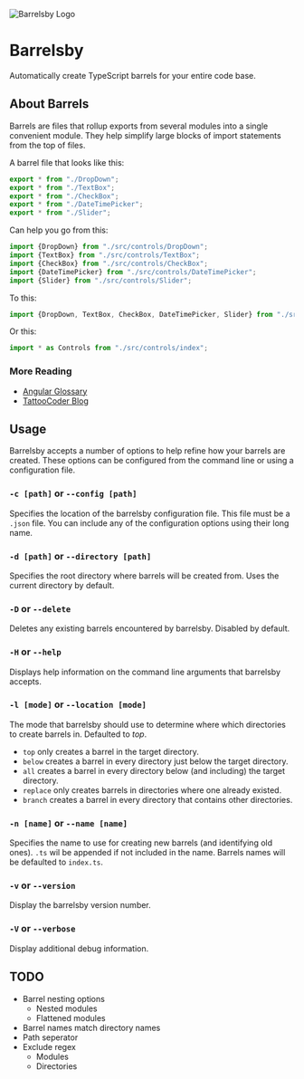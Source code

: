 ![Barrelsby Logo](https://github.com/bencoveney/barrelsby/blob/master/img/logo.png?raw=true)

# Barrelsby

Automatically create TypeScript barrels for your entire code base.

## About Barrels

Barrels are files that rollup exports from several modules into a single convenient module. They
help simplify large blocks of import statements from the top of files.

A barrel file that looks like this:

```TypeScript
export * from "./DropDown";
export * from "./TextBox";
export * from "./CheckBox";
export * from "./DateTimePicker";
export * from "./Slider";
```

Can help you go from this:

```TypeScript
import {DropDown} from "./src/controls/DropDown";
import {TextBox} from "./src/controls/TextBox";
import {CheckBox} from "./src/controls/CheckBox";
import {DateTimePicker} from "./src/controls/DateTimePicker";
import {Slider} from "./src/controls/Slider";
```

To this:

```TypeScript
import {DropDown, TextBox, CheckBox, DateTimePicker, Slider} from "./src/controls/index";
```

Or this:

```TypeScript
import * as Controls from "./src/controls/index";
```

### More Reading

* [Angular Glossary](https://angular.io/docs/ts/latest/glossary.html#!#B)
* [TattooCoder Blog](http://tattoocoder.com/angular2-barrels/)

## Usage

Barrelsby accepts a number of options to help refine how your barrels are created. These options
can be configured from the command line or using a configuration file.

### `-c [path]` or `--config [path]`

Specifies the location of the barrelsby configuration file. This file must be a `.json` file. You
can include any of the configuration options using their long name.

### `-d [path]` or `--directory [path]`

Specifies the root directory where barrels will be created from. Uses the current directory by
default.

### `-D` or `--delete`

Deletes any existing barrels encountered by barrelsby. Disabled by default.

### `-H` or `--help`

Displays help information on the command line arguments that barrelsby accepts.

### `-l [mode]` or `--location [mode]`

The mode that barrelsby should use to determine where which directories to create barrels in.
Defaulted to *top*.

- `top` only creates a barrel in the target directory.
- `below` creates a barrel in every directory just below the target directory.
- `all` creates a barrel in every directory below (and including) the target directory.
- `replace` only creates barrels in directories where one already existed.
- `branch` creates a barrel in every directory that contains other directories.

### `-n [name]` or `--name [name]`

Specifies the name to use for creating new barrels (and identifying old ones). `.ts` wil be
appended if not included in the name. Barrels names will be defaulted to `index.ts`.

### `-v` or `--version`

Display the barrelsby version number.

### `-V` or `--verbose`

Display additional debug information.

## TODO
* Barrel nesting options
  * Nested modules
  * Flattened modules
* Barrel names match directory names
* Path seperator
* Exclude regex
  * Modules
  * Directories

